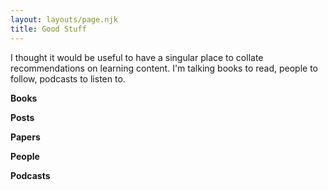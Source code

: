 ```yaml
---
layout: layouts/page.njk
title: Good Stuff
---
```

I thought it would be useful to have a singular place to collate recommendations on learning content. I'm talking books to read, people to follow, podcasts to listen to.

**Books**

**Posts**

**Papers**

**People**

**Podcasts**